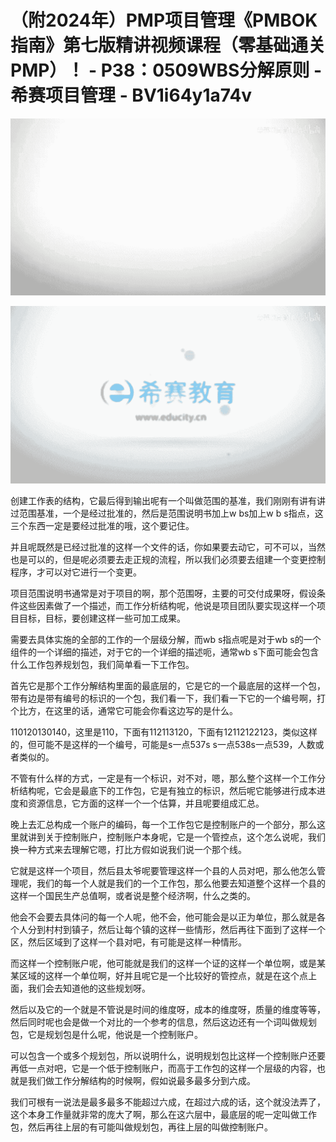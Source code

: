 # （附2024年）PMP项目管理《PMBOK指南》第七版精讲视频课程（零基础通关PMP）！ - P38：0509WBS分解原则 - 希赛项目管理 - BV1i64y1a74v

![](img/9b29cccb861275cced73bd8f9d49adc8_0.png)

![](img/9b29cccb861275cced73bd8f9d49adc8_1.png)

创建工作表的结构，它最后得到输出呢有一个叫做范围的基准，我们刚刚有讲有讲过范围基准，一个是经过批准的，然后是范围说明书加上w bs加上w b s指点，这三个东西一定是要经过批准的哦，这个要记住。

并且呢既然是已经过批准的这样一个文件的话，你如果要去动它，可不可以，当然也是可以的，但是呢必须要去走正规的流程，所以我们必须要去组建一个变更控制程序，才可以对它进行一个变更。

项目范围说明书通常是对于项目的啊，那个范围呀，主要的可交付成果呀，假设条件这些因素做了一个描述，而工作分析结构呢，他说是项目团队要实现这样一个项目目标，目标，要创建这样一些可加工成果。

需要去具体实施的全部的工作的一个层级分解，而wb s指点呢是对于wb s的一个组件的一个详细的描述，对于它的一个详细的描述呃，通常wb s下面可能会包含什么工作包养规划包，我们简单看一下工作包。

首先它是那个工作分解结构里面的最底层的，它是它的一个最底层的这样一个包，带有边是带有编号的标识的一个包，我们看一下，我们看一下它的一个编号啊，打个比方，在这里的话，通常它可能会你看这边写的是什么。

110120130140，这里是110，下面有112113120，下面有12112122123，类似这样的，但可能不是这样的一个编号，可能是s一点537s s一点538s一点539，人数或者类似的。

不管有什么样的方式，一定是有一个标识，对不对，嗯，那么整个这样一个工作分析结构呢，它会是最底下的工作包，它是有独立的标识，然后呢它能够进行成本进度和资源信息，它方面的这样一个一个估算，并且呢要组成汇总。

晚上去汇总构成一个账户的编码，每一个工作包它是控制账户的一个部分，那么这里就讲到关于控制账户，控制账户本身呢，它是一个管控点，这个怎么说呢，我们换一种方式来去理解它嗯，打比方假如说我们说一个那个线。

它就是这样一个项目，然后县太爷呢要管理这样一个县的人员对吧，那么他怎么管理呢，我们的每一个人就是我们的一个工作包，那么他要去知道整个这样一个县的这样一个国民生产总值啊，或者说是整个经济啊，什么之类的。

他会不会要去具体问的每一个人呢，他不会，他可能会是以正为单位，那么就是各个人分到村村到镇子，然后让每个镇的这样一些情形，然后再往下面到了这样一个区，然后区域到了这样一个县对吧，有可能是这样一种情形。

而这样一个控制账户呢，他可能就是我们的这样一个证的这样一个单位啊，或是某某区域的这样一个单位啊，好并且呢它是一个比较好的管控点，就是在这个点上面，我们会去知道他的这些规划呀。

然后以及它的一个就是不管说是时间的维度呀，成本的维度呀，质量的维度等等，然后同时呢也会是做一个对比的一个参考的信息，然后这边还有一个词叫做规划包，它是规划包是什么呢，他说是一个控制账户。

可以包含一个或多个规划包，所以说明什么，说明规划包比这样一个控制账户还要再低一点对吧，它是一个低于控制账户，而高于工作包的这样一个层级的内容，也就是我们做工作分解结构的时候啊，假如说最多最多分到六成。

我们可根有一说法是最多最多不能超过六成，在超过六成的话，这个就没法弄了，这个本身工作量就非常的庞大了啊，那么在这六层中，最底层的呢一定叫做工作包，然后再往上层的有可能叫做规划包，再往上层的叫做控制账户。

